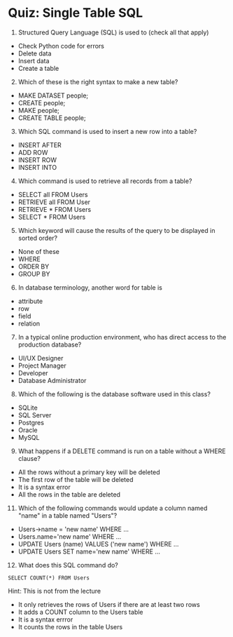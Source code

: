 # Quiz: Single Table SQL

1. Structured Query Language (SQL) is used to (check all that apply)
- Check Python code for errors
- Delete data
- Insert data
- Create a table

2. Which of these is the right syntax to make a new table?
- MAKE DATASET people;
- CREATE people;
- MAKE people;
- CREATE TABLE people;

3. Which SQL command is used to insert a new row into a table?
- INSERT AFTER
- ADD ROW
- INSERT ROW
- INSERT INTO

4. Which command is used to retrieve all records from a table?
- SELECT all FROM Users
- RETRIEVE all FROM User
- RETRIEVE * FROM Users
- SELECT * FROM Users

5. Which keyword will cause the results of the query to be displayed in sorted order?
- None of these
- WHERE
- ORDER BY
- GROUP BY

6. In database terminology, another word for table is
- attribute
- row
- field
- relation

7. In a typical online production environment, who has direct access to the production database?
- UI/UX Designer
- Project Manager
- Developer
- Database Administrator

8. Which of the following is the database software used in this class?
- SQLite
- SQL Server
- Postgres
- Oracle
- MySQL

9. What happens if a DELETE command is run on a table without a WHERE clause?
- All the rows without a primary key will be deleted
- The first row of the table will be deleted
- It is a syntax error
- All the rows in the table are deleted

11. Which of the following commands would update a column named "name" in a table named "Users"?
- Users->name = 'new name' WHERE ...
- Users.name='new name' WHERE ...
- UPDATE Users (name) VALUES ('new name') WHERE ...
- UPDATE Users SET name='new name' WHERE ...

12. What does this SQL command do?
```
SELECT COUNT(*) FROM Users
```
Hint: This is not from the lecture
- It only retrieves the rows of Users if there are at least two rows
- It adds a COUNT column to the Users table
- It is a syntax errror
- It counts the rows in the table Users
